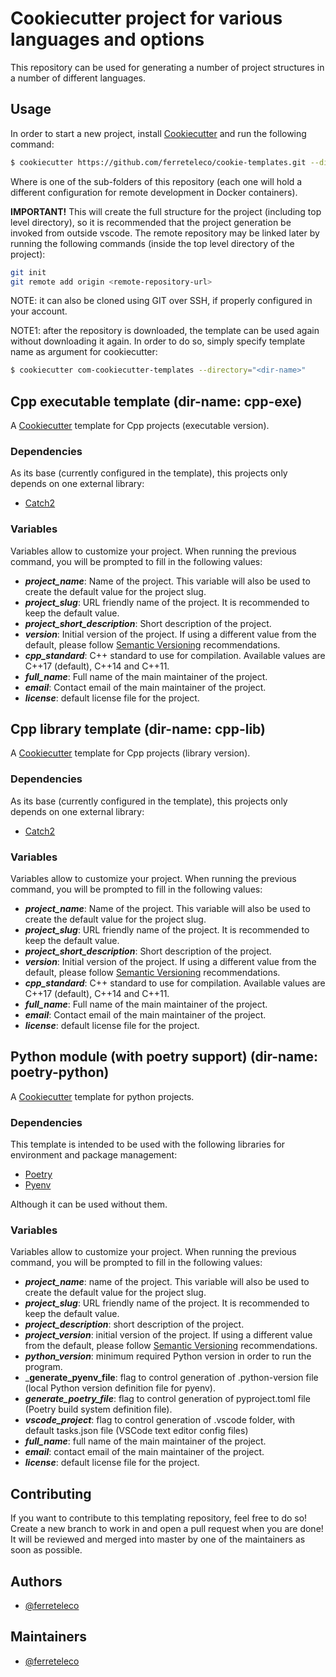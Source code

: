 # Cookiecutter project for various languages and options

This repository can be used for generating a number of project structures in a number of different
languages.

## Usage

In order to start a new project, install [Cookiecutter](https://cookiecutter.readthedocs.io/en/latest/) and run the following command:

```bash
$ cookiecutter https://github.com/ferreteleco/cookie-templates.git --directory="<dir-name>"
```

Where <dir-name> is one of the sub-folders of this repository (each one will hold a different
configuration for remote development in Docker containers).

**IMPORTANT!** This will create the full structure for the project (including top level directory),
so it is recommended that the project generation be invoked from outside vscode. The remote
repository may be linked later by running the following commands (inside the top level directory of
the project):

```bash
git init
git remote add origin <remote-repository-url>
```

NOTE: it can also be cloned using GIT over SSH, if properly configured in your account.

NOTE1: after the repository is downloaded, the template can be used again without downloading it
again. In order to do so, simply specify template name as argument for cookiecutter:

```bash
$ cookiecutter com-cookiecutter-templates --directory="<dir-name>"
```

## Cpp executable template (dir-name: cpp-exe)

A [Cookiecutter](https://cookiecutter.readthedocs.io/en/latest/) template for Cpp projects
(executable version).

### Dependencies

As its base (currently configured in the template), this projects only depends on one external
library:

- [Catch2](https://github.com/catchorg/Catch2)

### Variables

Variables allow to customize your project. When running the previous command, you will be prompted
to fill in the following values:

- _**project_name**_: Name of the project. This variable will also be used to create the default
  value for the project slug.
- _**project_slug**_: URL friendly name of the project. It is recommended to keep the default value.
- _**project_short_description**_: Short description of the project.
- _**version**_: Initial version of the project. If using a different value from the default, please
  follow [Semantic Versioning](https://semver.org/) recommendations.
- _**cpp_standard**_: C++ standard to use for compilation. Available values are C++17 (default),
  C++14 and C++11.
- _**full_name**_: Full name of the main maintainer of the project.
- _**email**_: Contact email of the main maintainer of the project.
- _**license**_: default license file for the project.

## Cpp library template (dir-name: cpp-lib)

A [Cookiecutter](https://cookiecutter.readthedocs.io/en/latest/) template for Cpp projects (library
version).

### Dependencies

As its base (currently configured in the template), this projects only depends on one external
library:

- [Catch2](https://github.com/catchorg/Catch2)

### Variables

Variables allow to customize your project. When running the previous command, you will be prompted
to fill in the following values:

- _**project_name**_: Name of the project. This variable will also be used to create the default
  value for the project slug.
- _**project_slug**_: URL friendly name of the project. It is recommended to keep the default value.
- _**project_short_description**_: Short description of the project.
- _**version**_: Initial version of the project. If using a different value from the default, please
  follow [Semantic Versioning](https://semver.org/) recommendations.
- _**cpp_standard**_: C++ standard to use for compilation. Available values are C++17 (default),
  C++14 and C++11.
- _**full_name**_: Full name of the main maintainer of the project.
- _**email**_: Contact email of the main maintainer of the project.
- _**license**_: default license file for the project.

## Python module (with poetry support) (dir-name: poetry-python)

A [Cookiecutter](https://cookiecutter.readthedocs.io/en/latest/) template for python projects.

### Dependencies

This template is intended to be used with the following libraries for environment and package
management:

- [Poetry](https://github.com/python-poetry/poetry)
- [Pyenv](https://github.com/pyenv/pyenv)

Although it can be used without them.

### Variables

Variables allow to customize your project. When running the previous command, you will be prompted
to fill in the following values:

- _**project_name**_: name of the project. This variable will also be used to create the default
  value for the project slug.
- _**project_slug**_: URL friendly name of the project. It is recommended to keep the default value.
- _**project_description**_: short description of the project.
- _**project_version**_: initial version of the project. If using a different value from the
  default, please follow [Semantic Versioning](https://semver.org/) recommendations.
- _**python_version**_: minimum required Python version in order to run the program.
- _**generate_pyenv_file**: flag to control generation of .python-version file (local Python version
  definition file for pyenv).
- _**generate_poetry_file**_: flag to control generation of pyproject.toml file (Poetry build system
  definition file).
- _**vscode_project**_: flag to control generation of .vscode folder, with default tasks.json file
  (VSCode text editor config files)
- _**full_name**_: full name of the main maintainer of the project.
- _**email**_: contact email of the main maintainer of the project.
- _**license**_: default license file for the project.

## Contributing

If you want to contribute to this templating repository, feel free to do so! Create a new branch to
work in and open a pull request when you are done! It will be reviewed and merged into master by one
of the maintainers as soon as possible.

## Authors

- [@ferreteleco](https://www.github.com/ferreteleco)

## Maintainers

- [@ferreteleco](https://www.github.com/ferreteleco)
